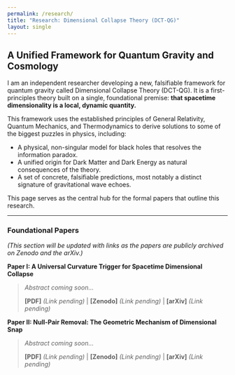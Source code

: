 ```yaml
---
permalink: /research/
title: "Research: Dimensional Collapse Theory (DCT-QG)"
layout: single
---
```


<h2 class="archive__subtitle">A Unified Framework for Quantum Gravity and Cosmology</h2>

I am an independent researcher developing a new, falsifiable framework for quantum gravity called Dimensional Collapse Theory (DCT-QG). It is a first-principles theory built on a single, foundational premise: **that spacetime dimensionality is a local, dynamic quantity.**

This framework uses the established principles of General Relativity, Quantum Mechanics, and Thermodynamics to derive solutions to some of the biggest puzzles in physics, including:

*   A physical, non-singular model for black holes that resolves the information paradox.
*   A unified origin for Dark Matter and Dark Energy as natural consequences of the theory.
*   A set of concrete, falsifiable predictions, most notably a distinct signature of gravitational wave echoes.

This page serves as the central hub for the formal papers that outline this research.

---

### Foundational Papers

*(This section will be updated with links as the papers are publicly archived on Zenodo and the arXiv.)*

**Paper I: A Universal Curvature Trigger for Spacetime Dimensional Collapse**
> *Abstract coming soon...*
>
> **[PDF]** *(Link pending)* | **[Zenodo]** *(Link pending)* | **[arXiv]** *(Link pending)*

**Paper II: Null-Pair Removal: The Geometric Mechanism of Dimensional Snap**
> *Abstract coming soon...*
>
> **[PDF]** *(Link pending)* | **[Zenodo]** *(Link pending)* | **[arXiv]** *(Link pending)*
